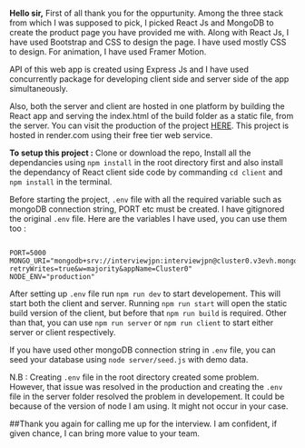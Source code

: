 **Hello sir,**
First of all thank you for the oppurtunity. Among the three stack from which I was supposed to pick, I picked React Js and MongoDB to create the product page you have provided me with. Along with 
React Js, I have used Bootstrap and CSS to design the page. I have used mostly CSS to design. For animation, I have used Framer Motion. 

API of this web app is created using Express Js and I have used concurrently package for developing client side and server side of the app simultaneously. 

Also, both the server and client are hosted in one platform by building the React app and serving the index.html of the build folder as a static file, from the server. You can visit the production of the
project [HERE](https://sugartaste-fullstack.onrender.com). This project is hosted in render.com using their free tier web service.

**To setup this project :**
Clone or download the repo, Install all the dependancies using `npm install` in the root directory first and also install the dependancy of React client side code by commanding `cd client` 
and `npm install` in the terminal. 

Before starting the project, `.env` file with all the required variable such as mongoDB connection string, PORT etc must be created. I have gitignored the original `.env` file. 
Here are the variables I have used, you can use them too : 
```

PORT=5000
MONGO_URI="mongodb+srv://interviewjpn:interviewjpn@cluster0.v3evh.mongodb.net/productdb?retryWrites=true&w=majority&appName=Cluster0"
NODE_ENV="production"

```

After setting up `.env` file run `npm run dev` to start developement. This will start both the client and server. Running `npm run start` will open the static build version of the client, but before 
that `npm run build` is required. Other than that, you can use `npm run server` or `npm run client` to start either server or client respectively. 

If you have used other mongoDB connection string in `.env` file, you can seed your database using `node server/seed.js` with demo data.

N.B : Creating `.env` file in the root directory created some problem. However, that issue was resolved in the production and creating the `.env` file in the server folder resolved
the problem in developement. It could be because of the version of node I am using. It might not occur in your case. 

##Thank you again for calling me up for the interview. I am confident, if given chance, I can bring more value to your team. 


